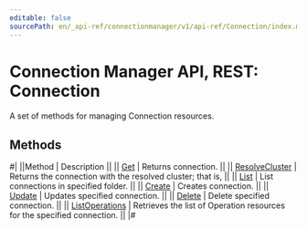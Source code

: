 ```yaml
---
editable: false
sourcePath: en/_api-ref/connectionmanager/v1/api-ref/Connection/index.md
---
```


# Connection Manager API, REST: Connection

A set of methods for managing Connection resources.

## Methods

#|
||Method | Description ||
|| [Get](get.md) | Returns connection. ||
|| [ResolveCluster](resolveCluster.md) | Returns the connection with the resolved cluster; that is, ||
|| [List](list.md) | List connections in specified folder. ||
|| [Create](create.md) | Creates connection. ||
|| [Update](update.md) | Updates specified connection. ||
|| [Delete](delete.md) | Delete specified connection. ||
|| [ListOperations](listOperations.md) | Retrieves the list of Operation resources for the specified connection. ||
|#